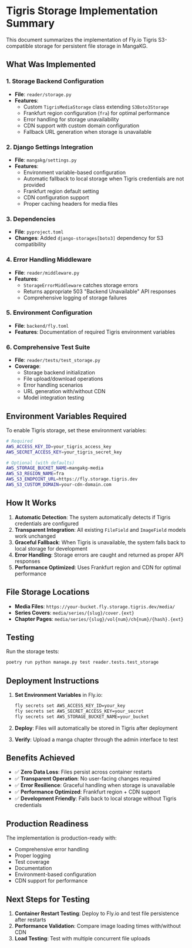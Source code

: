 # Tigris Storage Implementation Summary

This document summarizes the implementation of Fly.io Tigris S3-compatible storage for persistent file storage in MangaKG.

## What Was Implemented

### 1. Storage Backend Configuration
- **File**: `reader/storage.py`
- **Features**:
  - Custom `TigrisMediaStorage` class extending `S3Boto3Storage`
  - Frankfurt region configuration (`fra`) for optimal performance
  - Error handling for storage unavailability
  - CDN support with custom domain configuration
  - Fallback URL generation when storage is unavailable

### 2. Django Settings Integration
- **File**: `mangakg/settings.py`
- **Features**:
  - Environment variable-based configuration
  - Automatic fallback to local storage when Tigris credentials are not provided
  - Frankfurt region default setting
  - CDN configuration support
  - Proper caching headers for media files

### 3. Dependencies
- **File**: `pyproject.toml`
- **Changes**: Added `django-storages[boto3]` dependency for S3 compatibility

### 4. Error Handling Middleware
- **File**: `reader/middleware.py`
- **Features**:
  - `StorageErrorMiddleware` catches storage errors
  - Returns appropriate 503 "Backend Unavailable" API responses
  - Comprehensive logging of storage failures

### 5. Environment Configuration
- **File**: `backend/fly.toml`
- **Features**: Documentation of required Tigris environment variables

### 6. Comprehensive Test Suite
- **File**: `reader/tests/test_storage.py`
- **Coverage**:
  - Storage backend initialization
  - File upload/download operations
  - Error handling scenarios
  - URL generation with/without CDN
  - Model integration testing

## Environment Variables Required

To enable Tigris storage, set these environment variables:

```bash
# Required
AWS_ACCESS_KEY_ID=your_tigris_access_key
AWS_SECRET_ACCESS_KEY=your_tigris_secret_key

# Optional (with defaults)
AWS_STORAGE_BUCKET_NAME=mangakg-media
AWS_S3_REGION_NAME=fra
AWS_S3_ENDPOINT_URL=https://fly.storage.tigris.dev
AWS_S3_CUSTOM_DOMAIN=your-cdn-domain.com
```

## How It Works

1. **Automatic Detection**: The system automatically detects if Tigris credentials are configured
2. **Transparent Integration**: All existing `FileField` and `ImageField` models work unchanged
3. **Graceful Fallback**: When Tigris is unavailable, the system falls back to local storage for development
4. **Error Handling**: Storage errors are caught and returned as proper API responses
5. **Performance Optimized**: Uses Frankfurt region and CDN for optimal performance

## File Storage Locations

- **Media Files**: `https://your-bucket.fly.storage.tigris.dev/media/`
- **Series Covers**: `media/series/{slug}/cover.{ext}`
- **Chapter Pages**: `media/series/{slug}/vol{num}/ch{num}/{hash}.{ext}`

## Testing

Run the storage tests:
```bash
poetry run python manage.py test reader.tests.test_storage
```

## Deployment Instructions

1. **Set Environment Variables** in Fly.io:
   ```bash
   fly secrets set AWS_ACCESS_KEY_ID=your_key
   fly secrets set AWS_SECRET_ACCESS_KEY=your_secret
   fly secrets set AWS_STORAGE_BUCKET_NAME=your_bucket
   ```

2. **Deploy**: Files will automatically be stored in Tigris after deployment

3. **Verify**: Upload a manga chapter through the admin interface to test

## Benefits Achieved

- ✅ **Zero Data Loss**: Files persist across container restarts
- ✅ **Transparent Operation**: No user-facing changes required
- ✅ **Error Resilience**: Graceful handling when storage is unavailable
- ✅ **Performance Optimized**: Frankfurt region + CDN support
- ✅ **Development Friendly**: Falls back to local storage without Tigris credentials

## Production Readiness

The implementation is production-ready with:
- Comprehensive error handling
- Proper logging
- Test coverage
- Documentation
- Environment-based configuration
- CDN support for performance

## Next Steps for Testing

1. **Container Restart Testing**: Deploy to Fly.io and test file persistence after restarts
2. **Performance Validation**: Compare image loading times with/without CDN
3. **Load Testing**: Test with multiple concurrent file uploads